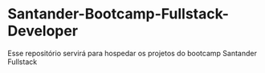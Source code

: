 # Santander-Bootcamp-Fullstack-Developer
Esse repositório servirá para hospedar os projetos do bootcamp Santander Fullstack
